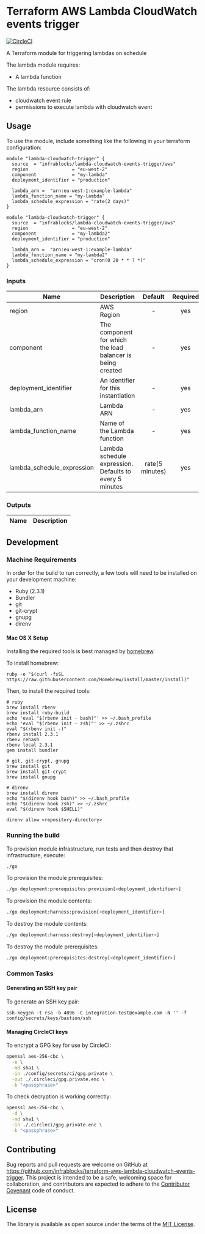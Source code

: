 Terraform AWS Lambda CloudWatch events trigger
===================================

[![CircleCI](https://circleci.com/gh/infrablocks/terraform-aws-lambda-cloudwatch-events-trigger.svg?style=svg)](https://circleci.com/gh/infrablocks/terraform-aws-lambda-cloudwatch-events-trigger)

A Terraform module for triggering lambdas on schedule

The lambda module requires:
* A lambda function
 
The lambda resource consists of:
- cloudwatch event rule
- permissions to execute lambda with cloudwatch event


Usage
-----

To use the module, include something like the following in your terraform 
configuration:

```hcl-terraform
module "lambda-cloudwatch-trigger" {
  source  = "infrablocks/lambda-cloudwatch-events-trigger/aws"
  region                = "eu-west-2"
  component             = "my-lambda"
  deployment_identifier = "production"
  
  lambda_arn =  "arn:eu-west-1:example-lambda"
  lambda_function_name = "my-lambda"
  lambda_schedule_expression = "rate(2 days)"
}

module "lambda-cloudwatch-trigger" {
  source  = "infrablocks/lambda-cloudwatch-events-trigger/aws"
  region                = "eu-west-2"
  component             = "my-lambda2"
  deployment_identifier = "production"
  
  lambda_arn =  "arn:eu-west-1:example-lambda"
  lambda_function_name = "my-lambda2"
  lambda_schedule_expression = "cron(0 20 * * ? *)"
}
```


### Inputs

| Name                             | Description                                                                   | Default             | Required                             |
|----------------------------------|-------------------------------------------------------------------------------|:-------------------:|:------------------------------------:|
| region                           | AWS Region                         | -                   | yes                                  |
| component| The component for which the load balancer is being created    |- | yes|
| deployment_identifier|An identifier for this instantiation                                           |- | yes |
| lambda_arn|Lambda ARN                                           |- | yes |
| lambda_function_name|Name of the Lambda function                                           |- | yes |
| lambda_schedule_expression|Lambda schedule expression. Defaults to every 5 minutes                                           |rate(5 minutes)| yes |


### Outputs

| Name                                    | Description                                               |
|-----------------------------------------|-----------------------------------------------------------|


Development
-----------

### Machine Requirements

In order for the build to run correctly, a few tools will need to be installed 
on your development machine:

* Ruby (2.3.1)
* Bundler
* git
* git-crypt
* gnupg
* direnv

#### Mac OS X Setup

Installing the required tools is best managed by [homebrew](http://brew.sh).

To install homebrew:

```
ruby -e "$(curl -fsSL https://raw.githubusercontent.com/Homebrew/install/master/install)"
```

Then, to install the required tools:

```
# ruby
brew install rbenv
brew install ruby-build
echo 'eval "$(rbenv init - bash)"' >> ~/.bash_profile
echo 'eval "$(rbenv init - zsh)"' >> ~/.zshrc
eval "$(rbenv init -)"
rbenv install 2.3.1
rbenv rehash
rbenv local 2.3.1
gem install bundler

# git, git-crypt, gnupg
brew install git
brew install git-crypt
brew install gnupg

# direnv
brew install direnv
echo "$(direnv hook bash)" >> ~/.bash_profile
echo "$(direnv hook zsh)" >> ~/.zshrc
eval "$(direnv hook $SHELL)"

direnv allow <repository-directory>
```

### Running the build

To provision module infrastructure, run tests and then destroy that 
infrastructure, execute:

```bash
./go
```

To provision the module prerequisites:

```bash
./go deployment:prerequisites:provision[<deployment_identifier>]
```

To provision the module contents:

```bash
./go deployment:harness:provision[<deployment_identifier>]
```

To destroy the module contents:

```bash
./go deployment:harness:destroy[<deployment_identifier>]
```

To destroy the module prerequisites:

```bash
./go deployment:prerequisites:destroy[<deployment_identifier>]
```


### Common Tasks

#### Generating an SSH key pair

To generate an SSH key pair:

```
ssh-keygen -t rsa -b 4096 -C integration-test@example.com -N '' -f config/secrets/keys/bastion/ssh
```

#### Managing CircleCI keys

To encrypt a GPG key for use by CircleCI:

```bash
openssl aes-256-cbc \
  -e \
  -md sha1 \
  -in ./config/secrets/ci/gpg.private \
  -out ./.circleci/gpg.private.enc \
  -k "<passphrase>"
```

To check decryption is working correctly:

```bash
openssl aes-256-cbc \
  -d \
  -md sha1 \
  -in ./.circleci/gpg.private.enc \
  -k "<passphrase>"
```

Contributing
------------

Bug reports and pull requests are welcome on GitHub at 
https://github.com/infrablocks/terraform-aws-lambda-cloudwatch-events-trigger. 
This project is intended to be a safe, welcoming space for collaboration, and 
contributors are expected to adhere to the 
[Contributor Covenant](http://contributor-covenant.org) code of conduct.


License
-------

The library is available as open source under the terms of the 
[MIT License](http://opensource.org/licenses/MIT).
